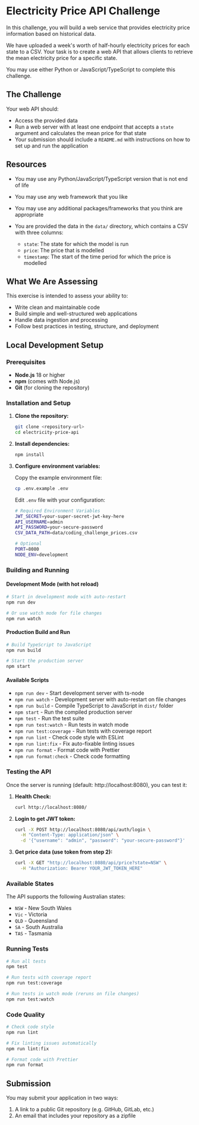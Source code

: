 # Electricity Price API Challenge

In this challenge, you will build a web service that provides electricity
price information based on historical data.

We have uploaded a week's worth of half-hourly electricity prices for each state to a
CSV. Your task is to create a web API that allows clients to retrieve the
mean electricity price for a specific state.

You may use either Python or JavaScript/TypeScript to complete this challenge.

## The Challenge

Your web API should:

* Access the provided data
* Run a web server with at least one endpoint that accepts a ``state`` argument and
calculates the mean price for that state
* Your submission should include a ``README.md`` with instructions on how to set up and run
the application

## Resources

* You may use any Python/JavaScript/TypeScript version that is not end of life
* You may use any web framework that you like
* You may use any additional packages/frameworks that you think are appropriate
* You are provided the data in the ``data/`` directory, which contains a CSV with three
columns:

  * ``state``: The state for which the model is run
  * ``price``: The price that is modelled
  * ``timestamp``: The start of the time period for which the price is modelled

## What We Are Assessing

This exercise is intended to assess your ability to:

* Write clean and maintainable code
* Build simple and well-structured web applications
* Handle data ingestion and processing
* Follow best practices in testing, structure, and deployment

## Local Development Setup

### Prerequisites

- **Node.js** 18 or higher
- **npm** (comes with Node.js)
- **Git** (for cloning the repository)

### Installation and Setup

1. **Clone the repository:**
   ```bash
   git clone <repository-url>
   cd electricity-price-api
   ```

2. **Install dependencies:**
   ```bash
   npm install
   ```

3. **Configure environment variables:**
   
   Copy the example environment file:
   ```bash
   cp .env.example .env
   ```
   
   Edit `.env` file with your configuration:
   ```bash
   # Required Environment Variables
   JWT_SECRET=your-super-secret-jwt-key-here
   API_USERNAME=admin
   API_PASSWORD=your-secure-password
   CSV_DATA_PATH=data/coding_challenge_prices.csv
   
   # Optional
   PORT=8080
   NODE_ENV=development
   ```

### Building and Running

#### Development Mode (with hot reload)
```bash
# Start in development mode with auto-restart
npm run dev

# Or use watch mode for file changes
npm run watch
```

#### Production Build and Run
```bash
# Build TypeScript to JavaScript
npm run build

# Start the production server
npm start
```

#### Available Scripts

- `npm run dev` - Start development server with ts-node
- `npm run watch` - Development server with auto-restart on file changes
- `npm run build` - Compile TypeScript to JavaScript in `dist/` folder
- `npm start` - Run the compiled production server
- `npm test` - Run the test suite
- `npm run test:watch` - Run tests in watch mode
- `npm run test:coverage` - Run tests with coverage report
- `npm run lint` - Check code style with ESLint
- `npm run lint:fix` - Fix auto-fixable linting issues
- `npm run format` - Format code with Prettier
- `npm run format:check` - Check code formatting

### Testing the API

Once the server is running (default: http://localhost:8080), you can test it:

1. **Health Check:**
   ```bash
   curl http://localhost:8080/
   ```

2. **Login to get JWT token:**
   ```bash
   curl -X POST http://localhost:8080/api/auth/login \
     -H "Content-Type: application/json" \
     -d '{"username": "admin", "password": "your-secure-password"}'
   ```

3. **Get price data (use token from step 2):**
   ```bash
   curl -X GET "http://localhost:8080/api/price?state=NSW" \
     -H "Authorization: Bearer YOUR_JWT_TOKEN_HERE"
   ```

### Available States

The API supports the following Australian states:
- `NSW` - New South Wales
- `Vic` - Victoria
- `QLD` - Queensland
- `SA` - South Australia
- `TAS` - Tasmania

### Running Tests

```bash
# Run all tests
npm test

# Run tests with coverage report
npm run test:coverage

# Run tests in watch mode (reruns on file changes)
npm run test:watch
```

### Code Quality

```bash
# Check code style
npm run lint

# Fix linting issues automatically
npm run lint:fix

# Format code with Prettier
npm run format
```

## Submission

You may submit your application in two ways:

1. A link to a public Git repository (e.g. GitHub, GitLab, etc.)
2. An email that includes your repository as a zipfile  
